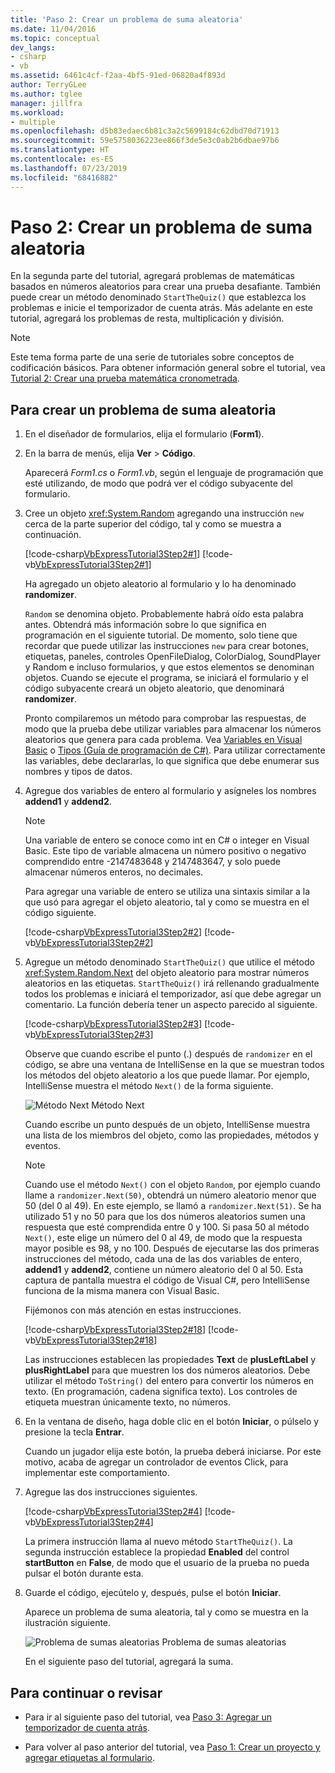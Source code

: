 ```yaml
---
title: 'Paso 2: Crear un problema de suma aleatoria'
ms.date: 11/04/2016
ms.topic: conceptual
dev_langs:
- csharp
- vb
ms.assetid: 6461c4cf-f2aa-4bf5-91ed-06820a4f893d
author: TerryGLee
ms.author: tglee
manager: jillfra
ms.workload:
- multiple
ms.openlocfilehash: d5b83edaec6b81c3a2c5699184c62dbd70d71913
ms.sourcegitcommit: 59e5758036223ee866f3de5e3c0ab2b6dbae97b6
ms.translationtype: HT
ms.contentlocale: es-ES
ms.lasthandoff: 07/23/2019
ms.locfileid: "68416882"
---
```

# <a name="step-2-create-a-random-addition-problem"></a>Paso 2: Crear un problema de suma aleatoria
En la segunda parte del tutorial, agregará problemas de matemáticas basados en números aleatorios para crear una prueba desafiante. También puede crear un método denominado `StartTheQuiz()` que establezca los problemas e inicie el temporizador de cuenta atrás. Más adelante en este tutorial, agregará los problemas de resta, multiplicación y división.

> [!NOTE]
> Este tema forma parte de una serie de tutoriales sobre conceptos de codificación básicos. Para obtener información general sobre el tutorial, vea [Tutorial 2: Crear una prueba matemática cronometrada](../ide/tutorial-2-create-a-timed-math-quiz.md).

## <a name="to-create-a-random-addition-problem"></a>Para crear un problema de suma aleatoria

1. En el diseñador de formularios, elija el formulario (**Form1**).

2. En la barra de menús, elija **Ver** > **Código**.

     Aparecerá *Form1.cs* o *Form1.vb*, según el lenguaje de programación que esté utilizando, de modo que podrá ver el código subyacente del formulario.

3. Cree un objeto <xref:System.Random> agregando una instrucción `new` cerca de la parte superior del código, tal y como se muestra a continuación.

     [!code-csharp[VbExpressTutorial3Step2#1](../ide/codesnippet/CSharp/step-2-create-a-random-addition-problem_1.cs)]
     [!code-vb[VbExpressTutorial3Step2#1](../ide/codesnippet/VisualBasic/step-2-create-a-random-addition-problem_1.vb)]

     Ha agregado un objeto aleatorio al formulario y lo ha denominado **randomizer**.

     `Random` se denomina objeto. Probablemente habrá oído esta palabra antes. Obtendrá más información sobre lo que significa en programación en el siguiente tutorial. De momento, solo tiene que recordar que puede utilizar las instrucciones `new` para crear botones, etiquetas, paneles, controles OpenFileDialog, ColorDialog, SoundPlayer y Random e incluso formularios, y que estos elementos se denominan objetos. Cuando se ejecute el programa, se iniciará el formulario y el código subyacente creará un objeto aleatorio, que denominará **randomizer**.

     Pronto compilaremos un método para comprobar las respuestas, de modo que la prueba debe utilizar variables para almacenar los números aleatorios que genera para cada problema. Vea [Variables en Visual Basic](/dotnet/visual-basic/programming-guide/language-features/variables/index) o [Tipos (Guía de programación de C#)](/dotnet/csharp/programming-guide/types/index). Para utilizar correctamente las variables, debe declararlas, lo que significa que debe enumerar sus nombres y tipos de datos.

4. Agregue dos variables de entero al formulario y asígneles los nombres **addend1** y **addend2**.

    > [!NOTE]
    > Una variable de entero se conoce como int en C# o integer en Visual Basic. Este tipo de variable almacena un número positivo o negativo comprendido entre -2147483648 y 2147483647, y solo puede almacenar números enteros, no decimales.

     Para agregar una variable de entero se utiliza una sintaxis similar a la que usó para agregar el objeto aleatorio, tal y como se muestra en el código siguiente.

     [!code-csharp[VbExpressTutorial3Step2#2](../ide/codesnippet/CSharp/step-2-create-a-random-addition-problem_2.cs)]
     [!code-vb[VbExpressTutorial3Step2#2](../ide/codesnippet/VisualBasic/step-2-create-a-random-addition-problem_2.vb)]

5. Agregue un método denominado `StartTheQuiz()` que utilice el método <xref:System.Random.Next> del objeto aleatorio para mostrar números aleatorios en las etiquetas. `StartTheQuiz()` irá rellenando gradualmente todos los problemas e iniciará el temporizador, así que debe agregar un comentario. La función debería tener un aspecto parecido al siguiente.

     [!code-csharp[VbExpressTutorial3Step2#3](../ide/codesnippet/CSharp/step-2-create-a-random-addition-problem_3.cs)]
     [!code-vb[VbExpressTutorial3Step2#3](../ide/codesnippet/VisualBasic/step-2-create-a-random-addition-problem_3.vb)]

     Observe que cuando escribe el punto (.) después de `randomizer` en el código, se abre una ventana de IntelliSense en la que se muestran todos los métodos del objeto aleatorio a los que puede llamar. Por ejemplo, IntelliSense muestra el método `Next()` de la forma siguiente.

     ![Método Next](../ide/media/express_randomwhite.png) Método Next

     Cuando escribe un punto después de un objeto, IntelliSense muestra una lista de los miembros del objeto, como las propiedades, métodos y eventos.

    > [!NOTE]
    > Cuando use el método `Next()` con el objeto `Random`, por ejemplo cuando llame a `randomizer.Next(50)`, obtendrá un número aleatorio menor que 50 (del 0 al 49). En este ejemplo, se llamó a `randomizer.Next(51)`. Se ha utilizado 51 y no 50 para que los dos números aleatorios sumen una respuesta que esté comprendida entre 0 y 100. Si pasa 50 al método `Next()`, este elige un número del 0 al 49, de modo que la respuesta mayor posible es 98, y no 100. Después de ejecutarse las dos primeras instrucciones del método, cada una de las dos variables de entero, **addend1** y **addend2**, contiene un número aleatorio del 0 al 50. Esta captura de pantalla muestra el código de Visual C#, pero IntelliSense funciona de la misma manera con Visual Basic.

     Fijémonos con más atención en estas instrucciones.

     [!code-csharp[VbExpressTutorial3Step2#18](../ide/codesnippet/CSharp/step-2-create-a-random-addition-problem_4.cs)]
     [!code-vb[VbExpressTutorial3Step2#18](../ide/codesnippet/VisualBasic/step-2-create-a-random-addition-problem_4.vb)]

     Las instrucciones establecen las propiedades **Text** de **plusLeftLabel** y **plusRightLabel** para que muestren los dos números aleatorios. Debe utilizar el método `ToString()` del entero para convertir los números en texto. (En programación, cadena significa texto). Los controles de etiqueta muestran únicamente texto, no números.

6. En la ventana de diseño, haga doble clic en el botón **Iniciar**, o púlselo y presione la tecla **Entrar**.

     Cuando un jugador elija este botón, la prueba deberá iniciarse. Por este motivo, acaba de agregar un controlador de eventos Click, para implementar este comportamiento.

7. Agregue las dos instrucciones siguientes.

     [!code-csharp[VbExpressTutorial3Step2#4](../ide/codesnippet/CSharp/step-2-create-a-random-addition-problem_5.cs)]
     [!code-vb[VbExpressTutorial3Step2#4](../ide/codesnippet/VisualBasic/step-2-create-a-random-addition-problem_5.vb)]

     La primera instrucción llama al nuevo método `StartTheQuiz()`. La segunda instrucción establece la propiedad **Enabled** del control **startButton** en **False**, de modo que el usuario de la prueba no pueda pulsar el botón durante esta.

8. Guarde el código, ejecútelo y, después, pulse el botón **Iniciar**.

     Aparece un problema de suma aleatoria, tal y como se muestra en la ilustración siguiente.

     ![Problema de sumas aleatorias](../ide/media/express_additionproblem.png) Problema de sumas aleatorias

     En el siguiente paso del tutorial, agregará la suma.

## <a name="to-continue-or-review"></a>Para continuar o revisar

- Para ir al siguiente paso del tutorial, vea [Paso 3: Agregar un temporizador de cuenta atrás](../ide/step-3-add-a-countdown-timer.md).

- Para volver al paso anterior del tutorial, vea [Paso 1: Crear un proyecto y agregar etiquetas al formulario](../ide/step-1-create-a-project-and-add-labels-to-your-form.md).
